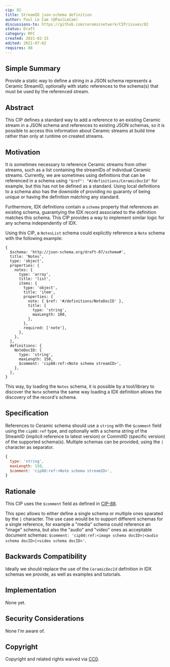 ```yaml
---
cip: 82
title: StreamID json-schema definition
author: Paul Le Cam (@PaulLeCam)
discussions-to: https://github.com/ceramicnetwork/CIP/issues/82
status: Draft
category: RFC
created: 2021-02-15
edited: 2021-07-02
requires: 88
---
```


## Simple Summary

Provide a static way to define a string in a JSON schema represents a Ceramic StreamID, optionally with static references to the schema(s) that must be used by the referenced stream.

## Abstract

This CIP defines a standard way to add a reference to an existing Ceramic stream in a JSON schema and references to existing JSON schemas, so it is possible to access this information about Ceramic streams at build time rather than only at runtime on created streams.

## Motivation

It is sometimes necessary to reference Ceramic streams from other streams, such as a list containing the streamIDs of individual Ceramic streams.
Currently, we are sometimes using definitions that can be referenced in a schema using `"$ref": "#/definitions/CeramicDocId"` for example, but this has not be defined as a standard.
Using local definitions to a schema also has the downside of providing no guaranty of being unique or having the definition matching any standard.

Furthermore, IDX definitions contain a `schema` property that references an existing schema, guarantying the IDX record associated to the definition matches this schema.
This CIP provides a way to implement similar logic for any schema independently of IDX.

Using this CIP, a `NotesList` schema could explicitly reference a `Note` schema with the following example:

```
{
  $schema: 'http://json-schema.org/draft-07/schema#',
  title: 'Notes',
  type: 'object',
  properties: {
    notes: {
      type: 'array',
      title: 'list',
      items: {
        type: 'object',
        title: 'item',
        properties: {
          note: { $ref: '#/definitions/NoteDocID' },
          title: {
            type: 'string',
            maxLength: 100,
          },
        },
        required: ['note'],
      },
    },
  },
  definitions: {
    NoteDocID: {
      type: 'string',
      maxLength: 150,
      $comment: 'cip88:ref:<Note schema streamID>',
    },
  },
}
```

This way, by loading the `Notes` schema, it is possible by a tool/library to discover the `Note` schema the same way loading a IDX definition allows the discovery of the record's schema.

## Specification

References to Ceramic schema should use a `string` with the `$comment` field using the `cip88:ref` type, and optionally with a schema string of the StreamID (implicit reference to latest version) or CommitID (specific version) of the supported schema(s).
Multiple schemas can be provided, using the `|` character as separator.

```js
{
  type: 'string',
  maxLength: 150,
  $comment: 'cip88:ref:<Note schema streamID>',
}
```

## Rationale

This CIP uses the `$comment` field as defined in [CIP-88](https://github.com/ceramicnetwork/CIP/blob/main/CIPs/CIP-88/CIP-88.md).

This spec allows to either define a single schema or multiple ones sparated by the `|` character.
The use case would be to support different schemas for a single reference, for example a "media" schema could reference an "image" schema, but also the "audio" and "video" ones as acceptable document schemas: `$comment: 'cip88:ref:<image schema docID>|<audio schema docID>|<video schema docID>'`.

## Backwards Compatibility

Ideally we should replace the use of the `CeramicDocId` definition in IDX schemas we provide, as well as examples and tutorials.

## Implementation

None yet.

## Security Considerations

None I'm aware of.

## Copyright

Copyright and related rights waived via [CC0](https://creativecommons.org/publicdomain/zero/1.0/).
